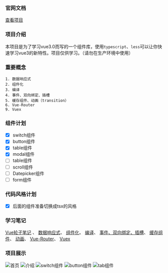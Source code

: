 ### 官网文档
[查看项目](http://elegant.dreamlist.cn)
### 项目介绍

本项目是为了学习vue3.0而写的一个组件库，使用`typescript`、`less`可以让你快速学习vue3的新特性。项目仅供学习。（请勿在生产环境中使用）

### 重要概念

    1. 数据响应式
    2. 组件化
    3. 编译
    4. 事件、双向绑定、插槽
    5. 缓存组件、动画（transition）
    6. Vue-Router
    9. Vuex

### 组件计划

- [x] switch组件
- [x] button组件
- [x] table组件
- [x] modal组件
- [ ] table组件
- [ ] scroll组件
- [ ] Datepicker组件
- [ ] form组件

### 代码风格计划

- [x] 后面的组件准备切换成tsx的风格

### 学习笔记

[Vue轮子笔记](https://www.yuque.com/yixiu-wrtcu/qyx5op/og5y2r) 、
[数据响应式]()、
[组件化]()、
[编译]()、
[事件、双向绑定、插槽]()、
[缓存组件]()、
[动画]()、
[Vue-Router]()、
[Vuex]()

### 项目展示
![首页](http://wangfan.store/static/doc3.png)
![介绍](http://wangfan.store/static/doc4.png)
![switch组件](http://wangfan.store/static/doc5.png)
![button组件](http://wangfan.store/static/doc6.png)
![tab组件](http://wangfan.store/static/doc7.png)


